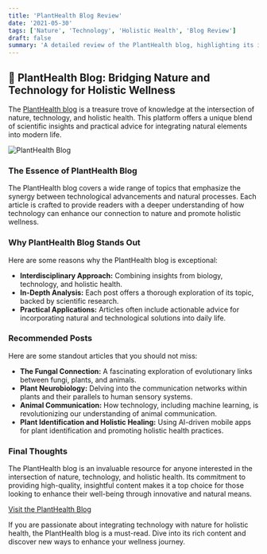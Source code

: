 ```yaml
---
title: 'PlantHealth Blog Review'
date: '2021-05-30'
tags: ['Nature', 'Technology', 'Holistic Health', 'Blog Review']
draft: false
summary: 'A detailed review of the PlantHealth blog, highlighting its insightful articles on the intersection of nature, technology, and holistic health.'
---
```


## 🌟 PlantHealth Blog: Bridging Nature and Technology for Holistic Wellness

The [PlantHealth blog](https://www.plantheath.com/blog) is a treasure trove of knowledge at the intersection of nature, technology, and holistic health. This platform offers a unique blend of scientific insights and practical advice for integrating natural elements into modern life.

![PlantHealth Blog](https://www.plantheath.com/logoo-removebg.webp)

### The Essence of PlantHealth Blog

The PlantHealth blog covers a wide range of topics that emphasize the synergy between technological advancements and natural processes. Each article is crafted to provide readers with a deeper understanding of how technology can enhance our connection to nature and promote holistic wellness.

### Why PlantHealth Blog Stands Out

Here are some reasons why the PlantHealth blog is exceptional:

- **Interdisciplinary Approach:** Combining insights from biology, technology, and holistic health.
- **In-Depth Analysis:** Each post offers a thorough exploration of its topic, backed by scientific research.
- **Practical Applications:** Articles often include actionable advice for incorporating natural and technological solutions into daily life.

### Recommended Posts

Here are some standout articles that you should not miss:

- **The Fungal Connection:** A fascinating exploration of evolutionary links between fungi, plants, and animals.
- **Plant Neurobiology:** Delving into the communication networks within plants and their parallels to human sensory systems.
- **Animal Communication:** How technology, including machine learning, is revolutionizing our understanding of animal communication.
- **Plant Identification and Holistic Healing:** Using AI-driven mobile apps for plant identification and promoting holistic health practices.

### Final Thoughts

The PlantHealth blog is an invaluable resource for anyone interested in the intersection of nature, technology, and holistic health. Its commitment to providing high-quality, insightful content makes it a top choice for those looking to enhance their well-being through innovative and natural means.

[Visit the PlantHealth Blog](https://www.plantheath.com/)

If you are passionate about integrating technology with nature for holistic health, the PlantHealth blog is a must-read. Dive into its rich content and discover new ways to enhance your wellness journey.
